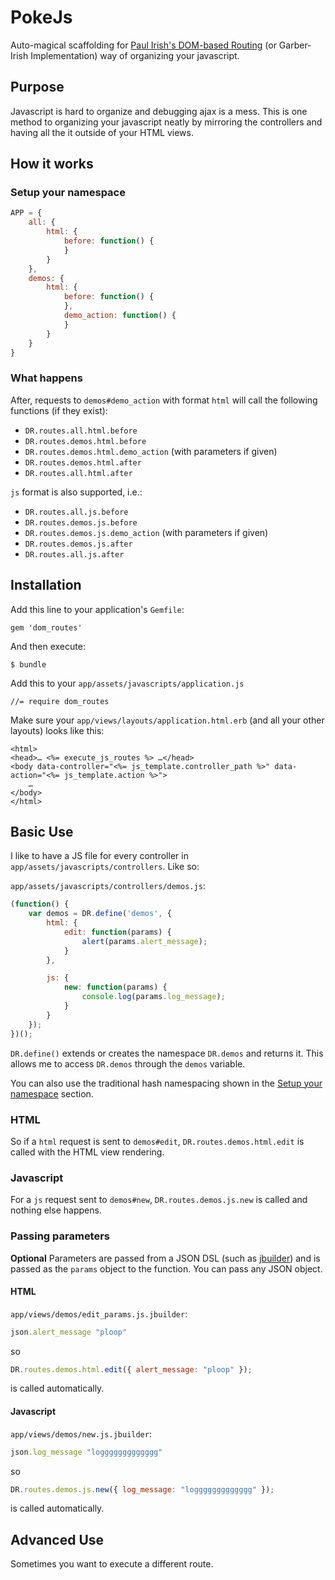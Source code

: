 # PokeJs
Auto-magical scaffolding for
[Paul Irish's DOM-based Routing](http://www.paulirish.com/2009/markup-based-unobtrusive-comprehensive-dom-ready-execution/)
(or Garber-Irish Implementation) way of organizing your javascript.

## Purpose
Javascript is hard to organize and debugging ajax is a mess. This is one method to organizing your javascript neatly by mirroring the controllers and having all the it outside of your HTML views.

## How it works
### Setup your namespace
```javascript
APP = {
	all: {
		html: {
			before: function() {
			}
		}
	},
	demos: {
		html: {
			before: function() {
			},
			demo_action: function() {
			}
		}
	}
}
```
### What happens
After, requests to `demos#demo_action` with format `html` will call the following functions (if they exist):
* `DR.routes.all.html.before`
* `DR.routes.demos.html.before`
* `DR.routes.demos.html.demo_action` (with parameters if given)
* `DR.routes.demos.html.after`
* `DR.routes.all.html.after`

`js` format is also supported, i.e.:
* `DR.routes.all.js.before`
* `DR.routes.demos.js.before`
* `DR.routes.demos.js.demo_action` (with parameters if given)
* `DR.routes.demos.js.after`
* `DR.routes.all.js.after`

## Installation
Add this line to your application's `Gemfile`:

    gem 'dom_routes'

And then execute:

    $ bundle

Add this to your `app/assets/javascripts/application.js`

    //= require dom_routes

Make sure your `app/views/layouts/application.html.erb` (and all your other layouts) looks like this:
```erb
<html>
<head>… <%= execute_js_routes %> …</head>
<body data-controller="<%= js_template.controller_path %>" data-action="<%= js_template.action %>">
    …
</body>
</html>
```

## Basic Use
I like to have a JS file for every controller in `app/assets/javascripts/controllers`. Like so:

`app/assets/javascripts/controllers/demos.js`:
```javascript
(function() {
	var demos = DR.define('demos', {
		html: {
			edit: function(params) {
				alert(params.alert_message);
			}
		},

		js: {
			new: function(params) {
				console.log(params.log_message);
			}
		}
	});
})();
```

`DR.define()` extends or creates the namespace `DR.demos`
and returns it. This allows me to access `DR.demos` through
the `demos` variable.

You can also use the traditional hash
namespacing shown in the [Setup your namespace](https://github.com/s12chung/dom_routes#setup-your-namespace) section.

### HTML
So if a `html` request is sent to `demos#edit`, `DR.routes.demos.html.edit` is called with the HTML view rendering.

### Javascript
For a `js` request sent to `demos#new`, `DR.routes.demos.js.new` is called and nothing else happens.

### Passing parameters
__Optional__ Parameters are passed from a JSON DSL (such as [jbuilder](https://github.com/rails/jbuilder/)) and is passed as the `params` object to the function. You can pass any JSON object.

#### HTML
`app/views/demos/edit_params.js.jbuilder`:
```ruby
json.alert_message "ploop"
```
so 
```javascript
DR.routes.demos.html.edit({ alert_message: "ploop" });
```
is called automatically.

#### Javascript
`app/views/demos/new.js.jbuilder`:
```ruby
json.log_message "loggggggggggggg"
```
so
```javascript
DR.routes.demos.js.new({ log_message: "loggggggggggggg" });
```
is called automatically.

## Advanced Use
Sometimes you want to execute a different route.